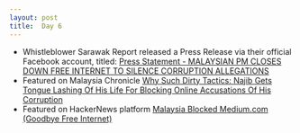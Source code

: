 ```yaml
---
layout: post
title:  Day 6
---
```


- Whistleblower Sarawak Report released a Press Release via their official Facebook account, titled: [Press Statement - MALAYSIAN PM CLOSES DOWN FREE INTERNET TO SILENCE CORRUPTION ALLEGATIONS](https://www.facebook.com/sarawakreport/posts/1241838005843000)
- Featured on Malaysia Chronicle [Why Such Dirty Tactics: Najib Gets Tongue Lashing Of His Life For Blocking Online Accusations Of His Corruption](http://www.malaysia-chronicle.com/index.php?option=com_k2&view=item&id=610089:all-eyes-national--international-on-najib-sue-us-if-we-are-lying-about-you-swak-report-dares-msian-pm)
- Featured on HackerNews platform [Malaysia Blocked Medium.com (Goodbye Free Internet)](https://news.ycombinator.com/item?id=10967734)